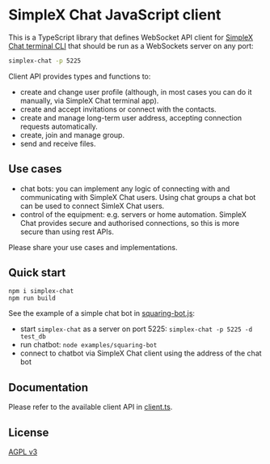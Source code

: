 # SimpleX Chat JavaScript client

This is a TypeScript library that defines WebSocket API client for [SimpleX Chat terminal CLI](https://github.com/simplex-chat/simplex-chat/blob/stable/docs/CLI.md) that should be run as a WebSockets server on any port:

```bash
simplex-chat -p 5225
```

Client API provides types and functions to:

- create and change user profile (although, in most cases you can do it manually, via SimpleX Chat terminal app).
- create and accept invitations or connect with the contacts.
- create and manage long-term user address, accepting connection requests automatically.
- create, join and manage group.
- send and receive files.

## Use cases

- chat bots: you can implement any logic of connecting with and communicating with SimpleX Chat users. Using chat groups a chat bot can be used to connect SimleX Chat users.
- control of the equipment: e.g. servers or home automation. SimpleX Chat provides secure and authorised connections, so this is more secure than using rest APIs.

Please share your use cases and implementations.

## Quick start

```
npm i simplex-chat
npm run build
```

See the example of a simple chat bot in [squaring-bot.js](./examples/squaring-bot.js):

- start `simplex-chat` as a server on port 5225: `simplex-chat -p 5225 -d test_db`
- run chatbot: `node examples/squaring-bot`
- connect to chatbot via SimpleX Chat client using the address of the chat bot

## Documentation

Please refer to the available client API in [client.ts](./src/client.ts).

## License

[AGPL v3](./LICENSE)
